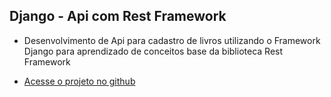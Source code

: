 ## Django - Api com Rest Framework

* Desenvolvimento de Api para cadastro de livros utilizando o Framework Django para aprendizado de conceitos base da biblioteca Rest Framework

- [Acesse o projeto no github](https://github.com/denistss/django-api-library)